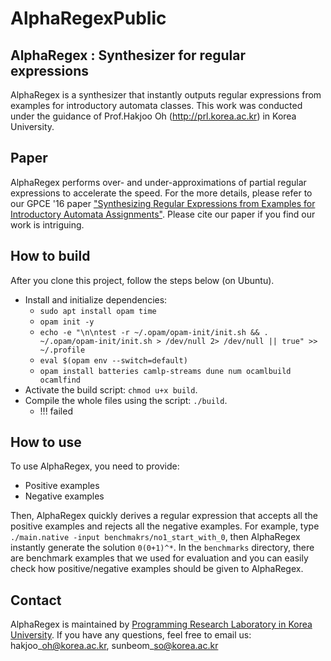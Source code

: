 # AlphaRegexPublic

## AlphaRegex : Synthesizer for regular expressions
AlphaRegex is a synthesizer that instantly outputs regular expressions from examples for introductory automata classes.
This work was conducted under the guidance of Prof.Hakjoo Oh (http://prl.korea.ac.kr) in Korea University.

## Paper
AlphaRegex performs over- and under-approximations of partial regular expressions to accelerate the speed.
For the more details, please refer to our GPCE '16 paper ["Synthesizing Regular Expressions from Examples for Introductory Automata Assignments"](https://dl.acm.org/doi/10.1145/2993236.2993244).
Please cite our paper if you find our work is intriguing.

## How to build
After you clone this project, follow the steps below (on Ubuntu).
- Install and initialize dependencies:
  - `sudo apt install opam time`
  - `opam init -y`
  - `echo -e "\n\ntest -r ~/.opam/opam-init/init.sh && . ~/.opam/opam-init/init.sh > /dev/null 2> /dev/null || true" >> ~/.profile`
  - `eval $(opam env --switch=default)`
  - `opam install batteries camlp-streams dune num ocamlbuild ocamlfind`
- Activate the build script: `chmod u+x build`.
- Compile the whole files using the script: `./build`.
  - !!! failed

## How to use
To use AlphaRegex, you need to provide:
- Positive examples
- Negative examples

Then, AlphaRegex quickly derives a regular expression that accepts all the positive examples and rejects all the negative examples.
For example, type `./main.native -input benchmakrs/no1_start_with_0`, then AlphaRegex instantly generate the solution ```0(0+1)^*```.
In the `benchmarks` directory, there are benchmark examples that we used for evaluation and you can easily check how positive/negative examples should be given to AlphaRegex.

## Contact
AlphaRegex is maintained by [Programming Research Laboratory in Korea University](http://prl.korea.ac.kr).
If you have any questions, feel free to email us: hakjoo\_oh@korea.ac.kr, sunbeom\_so@korea.ac.kr 
